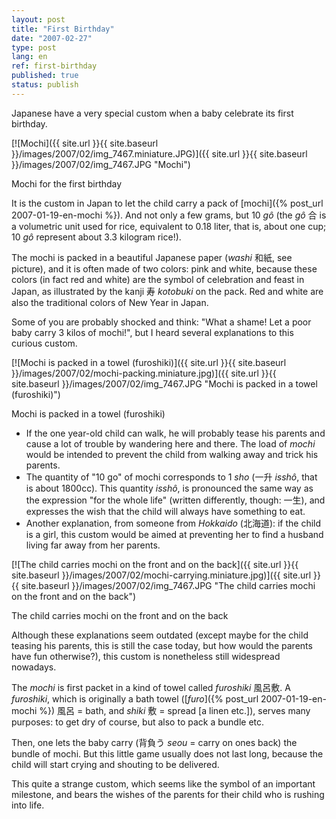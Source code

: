 ```yaml
---
layout: post
title: "First Birthday"
date: "2007-02-27"
type: post
lang: en
ref: first-birthday
published: true
status: publish
---
```


Japanese have a very special custom when a baby celebrate its first birthday.

[![Mochi]({{ site.url }}{{ site.baseurl }}/images/2007/02/img_7467.miniature.JPG)]({{ site.url }}{{ site.baseurl }}/images/2007/02/img_7467.JPG "Mochi")

Mochi for the first birthday

It is the custom in Japan to let the child carry a pack of [mochi]({% post_url 2007-01-19-en-mochi %}). And not only a few grams, but 10 _gô_ (the _gô_ 合 is a volumetric unit used for rice, equivalent to 0.18 liter, that is, about one cup; 10 _gô_ represent about 3.3 kilogram rice!).

The mochi is packed in a beautiful Japanese paper (_washi_ 和紙, see picture), and it is often made of two colors: pink and white, because these colors (in fact red and white) are the symbol of celebration and feast in Japan, as illustrated by the kanji 寿 _kotobuki_ on the pack. Red and white are also the traditional colors of New Year in Japan.

Some of you are probably shocked and think: "What a shame! Let a poor baby carry 3 kilos of mochi!", but I heard several explanations to this curious custom.

[![Mochi is packed in a towel (furoshiki)]({{ site.url }}{{ site.baseurl }}/images/2007/02/mochi-packing.miniature.jpg)]({{ site.url }}{{ site.baseurl }}/images/2007/02/img_7467.JPG "Mochi is packed in a towel (furoshiki)")

Mochi is packed in a towel (furoshiki)

- If the one year-old child can walk, he will probably tease his parents and cause a lot of trouble by wandering here and there. The load of _mochi_ would be intended to prevent the child from walking away and trick his parents.
- The quantity of "10 go" of mochi corresponds to 1 _sho_ (一升 _isshô_, that is about 1800cc). This quantity _isshô_, is pronounced the same way as the expression "for the whole life" (written differently, though: 一生), and expresses the wish that the child will always have something to eat.
- Another explanation, from someone from _Hokkaido_ (北海道): if the child is a girl, this custom would be aimed at preventing her to find a husband living far away from her parents.

[![The child carries mochi on the front and on the back]({{ site.url }}{{ site.baseurl }}/images/2007/02/mochi-carrying.miniature.jpg)]({{ site.url }}{{ site.baseurl }}/images/2007/02/img_7467.JPG "The child carries mochi on the front and on the back")

The child carries mochi on the front and on the back

Although these explanations seem outdated (except maybe for the child teasing his parents, this is still the case today, but how would the parents have fun otherwise?), this custom is nonetheless still widespread nowadays.

The _mochi_ is first packet in a kind of towel called _furoshiki_ 風呂敷. A _furoshiki_, which is originally a bath towel ([_furo_]({% post_url 2007-01-19-en-mochi %}) 風呂 = bath, and _shiki_ 敷 = spread \[a linen etc.\]), serves many purposes: to get dry of course, but also to pack a bundle etc.

Then, one lets the baby carry (背負う _seou_ = carry on ones back) the bundle of mochi. But this little game usually does not last long, because the child will start crying and shouting to be delivered.

This quite a strange custom, which seems like the symbol of an important milestone, and bears the wishes of the parents for their child who is rushing into life.
